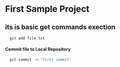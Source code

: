 # First Sample Project

## its is basic get commands exection


```bash
  git add file.txt
```

#### Commit file to Local Repository
```bash
  git commit -m "first commit"
```
#
